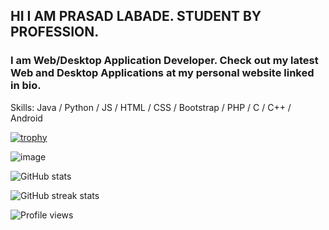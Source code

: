 ## HI I AM PRASAD LABADE. STUDENT BY PROFESSION.


### I am  Web/Desktop Application Developer. Check out my latest Web and Desktop Applications at my personal website linked in bio. 

Skills: Java / Python / JS / HTML / CSS / Bootstrap / PHP / C / C++ / Android


[![trophy](https://github-profile-trophy.vercel.app/?username=Prasad502&theme=radical)](https://github.com/ryo-ma/github-profile-trophy)

![image](https://github-readme-stats.vercel.app/api/top-langs/?username=Prasad502&langs_count=8&theme=radical)

![GitHub stats](https://github-readme-stats.vercel.app/api?username=Prasad502&show_icons=true&theme=radical)

![GitHub streak stats](https://github-readme-streak-stats.herokuapp.com/?user=Prasad502&theme=radical)  

![Profile views](https://gpvc.arturio.dev/Prasad502)  


